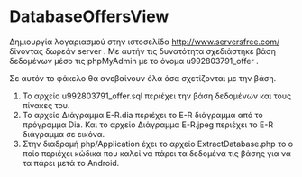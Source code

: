 DatabaseOffersView
==================

Δημιουργία λογαριασμού στην ιστοσελίδα http://www.serversfree.com/ δίνοντας δωρεάν server . Με αυτήν τις δυνατότητα σχεδιάστηκε βάση δεδομένων μέσο τις phpMyAdmin με το όνομα u992803791_offer .

Σε αυτόν το φάκελο θα ανεβαίνουν όλα όσα σχετίζονται με την βάση.

1.	Το αρχείο u992803791_offer.sql περιέχει την βάση δεδομένων και τους πίνακες του.
2.	Το αρχείο Διάγραμμα E-R.dia περιέχει το E-R διάγραμμα από το πρόγραμμα Dia. Και το αρχείο Διάγραμμα E-R.jpeg περιέχει το E-R διάγραμμα σε εικόνα.
3.  Στην διαδρομή php/Application έχει το αρχείο ExtractDatabase.php το ο ποίο περιέχει κώδικα που καλεί να πάρει τα δεδομένα τις βάσης για να τα πάρει μετά το Android.
